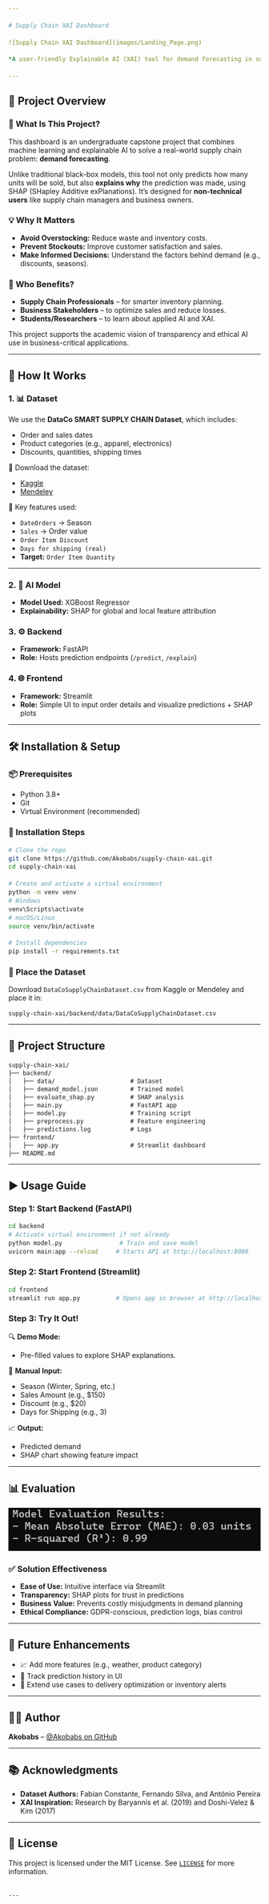 ```yaml
---

# Supply Chain XAI Dashboard

![Supply Chain XAI Dashboard](images/Landing_Page.png) 

*A user-friendly Explainable AI (XAI) tool for demand forecasting in supply chain management.*

---
```


## 🚀 Project Overview

### 📌 What Is This Project?
This dashboard is an undergraduate capstone project that combines machine learning and explainable AI to solve a real-world supply chain problem: **demand forecasting**. 

Unlike traditional black-box models, this tool not only predicts how many units will be sold, but also **explains why** the prediction was made, using SHAP (SHapley Additive exPlanations). It’s designed for **non-technical users** like supply chain managers and business owners.

### 💡 Why It Matters
- **Avoid Overstocking:** Reduce waste and inventory costs.
- **Prevent Stockouts:** Improve customer satisfaction and sales.
- **Make Informed Decisions:** Understand the factors behind demand (e.g., discounts, seasons).

### 🎯 Who Benefits?
- **Supply Chain Professionals** – for smarter inventory planning.
- **Business Stakeholders** – to optimize sales and reduce losses.
- **Students/Researchers** – to learn about applied AI and XAI.

This project supports the academic vision of transparency and ethical AI use in business-critical applications.

---

## 🧠 How It Works

### 1. 📊 Dataset
We use the **DataCo SMART SUPPLY CHAIN Dataset**, which includes:
- Order and sales dates
- Product categories (e.g., apparel, electronics)
- Discounts, quantities, shipping times

📂 Download the dataset:
- [Kaggle](https://www.kaggle.com/datasets/shashwatwork/dataco-smart-supply-chain-for-big-data-analysis/data)
- [Mendeley](https://doi.org/10.17632/8gx2fvg2k6.3)

🔑 Key features used:
- `DateOrders` → Season
- `Sales` → Order value
- `Order Item Discount`
- `Days for shipping (real)`
- **Target:** `Order Item Quantity`

---

### 2. 🤖 AI Model
- **Model Used:** XGBoost Regressor
- **Explainability:** SHAP for global and local feature attribution

### 3. ⚙️ Backend
- **Framework:** FastAPI
- **Role:** Hosts prediction endpoints (`/predict`, `/explain`)

### 4. 🌐 Frontend
- **Framework:** Streamlit
- **Role:** Simple UI to input order details and visualize predictions + SHAP plots

---

## 🛠️ Installation & Setup

### 📦 Prerequisites
- Python 3.8+
- Git
- Virtual Environment (recommended)

### 🔧 Installation Steps

```bash
# Clone the repo
git clone https://github.com/Akobabs/supply-chain-xai.git
cd supply-chain-xai

# Create and activate a virtual environment
python -m venv venv
# Windows
venv\Scripts\activate
# macOS/Linux
source venv/bin/activate

# Install dependencies
pip install -r requirements.txt
````

### 📁 Place the Dataset

Download `DataCoSupplyChainDataset.csv` from Kaggle or Mendeley and place it in:

```
supply-chain-xai/backend/data/DataCoSupplyChainDataset.csv
```

---

## 📂 Project Structure

```
supply-chain-xai/
├── backend/
│   ├── data/                     # Dataset
│   ├── demand_model.json         # Trained model
│   ├── evaluate_shap.py          # SHAP analysis
│   ├── main.py                   # FastAPI app
│   ├── model.py                  # Training script
│   ├── preprocess.py             # Feature engineering
│   ├── predictions.log           # Logs
├── frontend/
│   ├── app.py                    # Streamlit dashboard
├── README.md
```

---

## ▶️ Usage Guide

### Step 1: Start Backend (FastAPI)

```bash
cd backend
# Activate virtual environment if not already
python model.py                # Train and save model
uvicorn main:app --reload     # Starts API at http://localhost:8000
```

### Step 2: Start Frontend (Streamlit)

```bash
cd frontend
streamlit run app.py          # Opens app in browser at http://localhost:8501
```

### Step 3: Try It Out!

🔍 **Demo Mode:**

* Pre-filled values to explore SHAP explanations.

🧾 **Manual Input:**

* Season (Winter, Spring, etc.)
* Sales Amount (e.g., \$150)
* Discount (e.g., \$20)
* Days for Shipping (e.g., 3)

📈 **Output:**

* Predicted demand
* SHAP chart showing feature impact

---

## 📊 Evaluation

![Model Evaluation](images/Model_evaluation.png)

### ✅ Solution Effectiveness

* **Ease of Use:** Intuitive interface via Streamlit
* **Transparency:** SHAP plots for trust in predictions
* **Business Value:** Prevents costly misjudgments in demand planning
* **Ethical Compliance:** GDPR-conscious, prediction logs, bias control

---

## 🔭 Future Enhancements

* 📈 Add more features (e.g., weather, product category)
* 📜 Track prediction history in UI
* 🚛 Extend use cases to delivery optimization or inventory alerts

---

## 👨‍💻 Author

**Akobabs** – [@Akobabs on GitHub](https://github.com/Akobabs)

---

## 📚 Acknowledgments

* **Dataset Authors:** Fabian Constante, Fernando Silva, and António Pereira
* **XAI Inspiration:** Research by Baryannis et al. (2019) and Doshi-Velez & Kim (2017)

---

## 📝 License

This project is licensed under the MIT License. See [`LICENSE`](LICENSE) for more information.

````

---